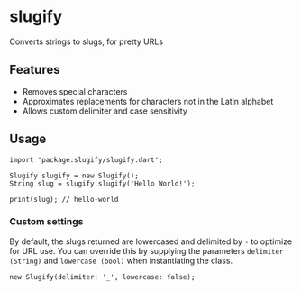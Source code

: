 # slugify

Converts strings to slugs, for pretty URLs

## Features

* Removes special characters
* Approximates replacements for characters not in the Latin alphabet
* Allows custom delimiter and case sensitivity

## Usage

    import 'package:slugify/slugify.dart';

    Slugify slugify = new Slugify();
    String slug = slugify.slugify('Hello World!');

    print(slug); // hello-world

### Custom settings

By default, the slugs returned are lowercased and delimited by `-` to optimize for URL use. You can override this by supplying the parameters `delimiter (String)` and `lowercase (bool)` when instantiating the class.

    new Slugify(delimiter: '_', lowercase: false);
